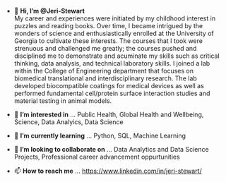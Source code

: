 - 👋 **Hi, I’m @Jeri-Stewart** <br /> 
My career and experiences were initiated by my childhood interest in puzzles and reading books. Over time, I became intrigued by the wonders of science and enthusiastically enrolled at the University of Georgia to cultivate these interests. The courses that I took were strenuous and challenged me greatly; the courses pushed and disciplined me to demonstrate and acuminate my skills such as critical thinking, data analysis, and technical laboratory skills.
I joined a lab within the College of Engineering department that focuses on biomedical translational and interdisciplinary research. The lab developed biocompatible coatings for medical devices as well as performed fundamental cell/protein surface interaction studies and material testing in animal models. 

- 👀 **I’m interested in** ... Public Health, Global Health and Wellbeing, Science, Data Analyics, Data Science
- 🌱 **I’m currently learning** ... Python, SQL, Machine Learning
- 💞️ **I’m looking to collaborate on** ... Data Analytics and Data Science Projects, Professional career advancement oppurtunities
- 📫 **How to reach me** ... https://www.linkedin.com/in/jeri-stewart/

<!---
Jeri-Stewart/Jeri-Stewart is a ✨ special ✨ repository because its `README.md` (this file) appears on your GitHub profile.
You can click the Preview link to take a look at your changes.
--->
